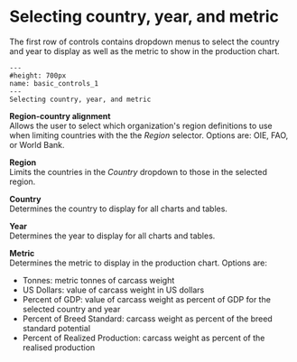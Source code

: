 # Selecting country, year, and metric
<p>
The first row of controls contains dropdown menus to select the country and year to display as well as the metric to show in the production chart.
</p>

```{figure} ../Images/basic_controls_1.png
---
#height: 700px
name: basic_controls_1
---
Selecting country, year, and metric
```

<p><b>Region-country alignment</b><br />
Allows the user to select which organization's region definitions to use when limiting countries with the the <i>Region</i> selector. Options are: OIE, FAO, or World Bank.
</p>
<p><b>Region</b><br />
Limits the countries in the <i>Country</i> dropdown to those in the selected region.
</p>
<p><b>Country</b><br />
Determines the country to display for all charts and tables.
</p>
<p><b>Year</b><br />
Determines the year to display for all charts and tables.
</p>
<p><b>Metric</b><br />
Determines the metric to display in the production chart. Options are:
<ul>
	<li>Tonnes: metric tonnes of carcass weight</li>
	<li>US Dollars: value of carcass weight in US dollars</li>
	<li>Percent of GDP: value of carcass weight as percent of GDP for the selected country and year</li>
	<li>Percent of Breed Standard: carcass weight as percent of the breed standard potential</li>
	<li>Percent of Realized Production: carcass weight as percent of the realised production</li>
</ul>
</p>
